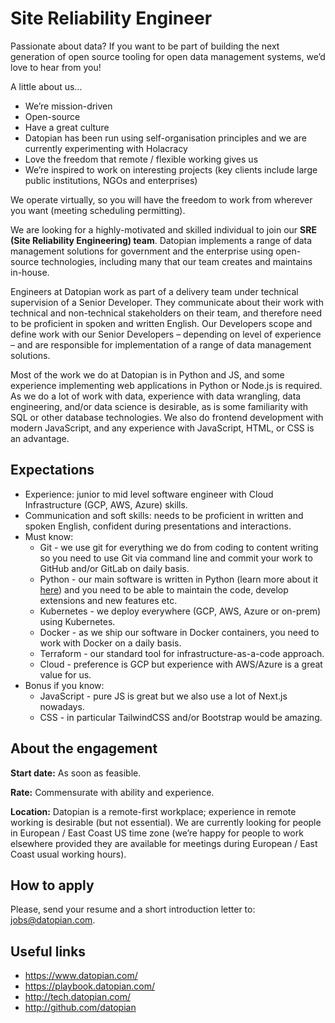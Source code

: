 # Site Reliability Engineer

Passionate about data? If you want to be part of building the next generation of open source tooling for open data management systems, we’d love to hear from you!
 
A little about us… 
- We’re mission-driven 
- Open-source
- Have a great culture 
- Datopian has been run using self-organisation principles and we are currently experimenting with Holacracy
- Love the freedom that remote / flexible working gives us
- We’re inspired to work on interesting projects (key clients include large public institutions, NGOs and enterprises)

We operate virtually, so you will have the freedom to work from wherever you want (meeting scheduling permitting).

We are looking for a highly-motivated and skilled individual to join our **SRE (Site Reliability Engineering) team**. Datopian implements a range of data management solutions for government and the enterprise using open-source technologies, including many that our team creates and maintains in-house.

Engineers at Datopian work as part of a delivery team under technical supervision of a Senior Developer. They communicate about their work with technical and non-technical stakeholders on their team, and therefore need to be proficient in spoken and written English. Our Developers scope and define work with our Senior Developers – depending on level of experience – and are responsible for implementation of a range of data management solutions.

Most of the work we do at Datopian is in Python and JS, and some experience implementing web applications in Python or Node.js is required. As we do a lot of work with data, experience with data wrangling, data engineering, and/or data science is desirable, as is some familiarity with SQL or other database technologies. We also do frontend development with modern JavaScript, and any experience with JavaScript, HTML, or CSS is an advantage.

## Expectations

- Experience: junior to mid level software engineer with Cloud Infrastructure (GCP, AWS, Azure) skills.
- Communication and soft skills: needs to be proficient in written and spoken English, confident during presentations and interactions.
- Must know:
  - Git - we use git for everything we do from coding to content writing so you need to use Git via command line and commit your work to GitHub and/or GitLab on daily basis.
  - Python - our main software is written in Python (learn more about it [here](https://github.com/ckan/ckan)) and you need to be able to maintain the code, develop extensions and new features etc.
  - Kubernetes - we deploy everywhere (GCP, AWS, Azure or on-prem) using Kubernetes.
  - Docker - as we ship our software in Docker containers, you need to work with Docker on a daily basis.
  - Terraform - our standard tool for infrastructure-as-a-code approach.
  - Cloud - preference is GCP but experience with AWS/Azure is a great value for us.
- Bonus if you know:
  - JavaScript - pure JS is great but we also use a lot of Next.js nowadays.
  - CSS - in particular TailwindCSS and/or Bootstrap would be amazing.

## About the engagement

**Start date:** As soon as feasible.

**Rate:** Commensurate with ability and experience.

**Location:** Datopian is a remote-first workplace; experience in remote working is desirable (but not essential). We are currently looking for people in European  / East Coast US time zone (we’re happy for people to work elsewhere provided they are available for meetings during European / East Coast usual working hours).

## How to apply

Please, send your resume and a short introduction letter to: jobs@datopian.com.

## Useful links

- https://www.datopian.com/
- https://playbook.datopian.com/
- http://tech.datopian.com/
- http://github.com/datopian
